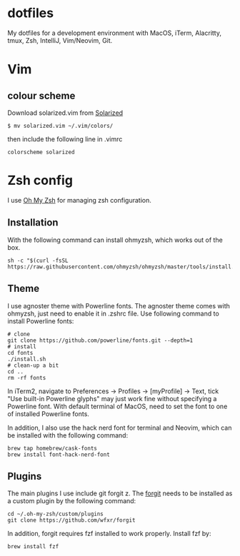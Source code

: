 # dotfiles
My dotfiles for a development environment with MacOS, iTerm, Alacritty, tmux, Zsh, IntelliJ, Vim/Neovim, Git.

# Vim
## colour scheme 

Download solarized.vim from [Solarized](https://github.com/altercation/vim-colors-solarized/tree/master/colors)
```shell
$ mv solarized.vim ~/.vim/colors/
```
then include the following line in .vimrc
```shell
colorscheme solarized
```

# Zsh config
I use [Oh My Zsh](https://github.com/ohmyzsh/ohmyzsh) for managing zsh configuration. 

## Installation
With the following command can install ohmyzsh, which works out of the box.
```shell
sh -c "$(curl -fsSL https://raw.githubusercontent.com/ohmyzsh/ohmyzsh/master/tools/install.sh)"
```

## Theme
I use agnoster theme with Powerline fonts. The agnoster theme comes with ohmyzsh, just need to enable it in .zshrc file.
Use following command to install Powerline fonts:

```shell
# clone
git clone https://github.com/powerline/fonts.git --depth=1
# install
cd fonts
./install.sh
# clean-up a bit
cd ..
rm -rf fonts
```

In iTerm2, navigate to Preferences -> Profiles -> [myProfile] -> Text, tick "Use built-in Powerline glyphs" may just work fine without specifying a Powerline font. With default terminal of MacOS, need to set the font to one of installed Powerline fonts.

In addition, I also use the hack nerd font for terminal and Neovim, which can be installed with the following command:
```shell
brew tap homebrew/cask-fonts
brew install font-hack-nerd-font
```

## Plugins
The main plugins I use include git forgit z. The [forgit](https://github.com/wfxr/forgit) needs to be installed as a custom plugin by the following command:
```shell
cd ~/.oh-my-zsh/custom/plugins
git clone https://github.com/wfxr/forgit
```
In addition, forgit requires fzf installed to work properly. Install fzf by:
``` shell
brew install fzf
```
